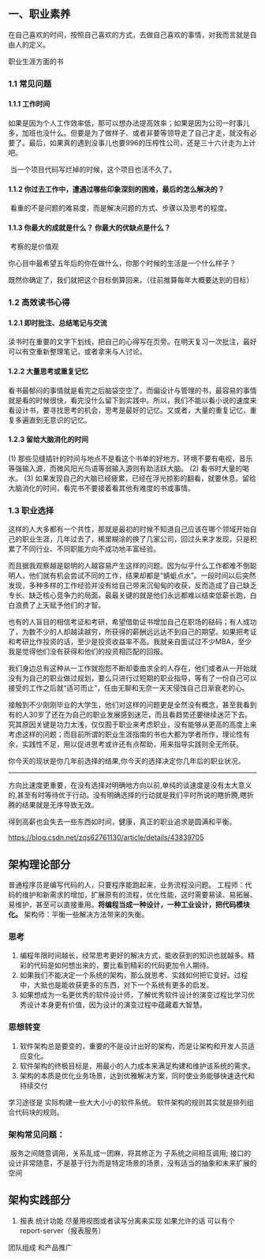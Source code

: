 ## 一、职业素养

在自己喜欢的时间，按照自己喜欢的方式，去做自己喜欢的事情，对我而言就是自由人的定义。

职业生涯方面的书

### 1.1 常见问题

#### 1.1.1 工作时间

​	如果是因为个人工作效率低，那可以想办法提高效率；如果是因为公司一时事儿多，加班也没什么。但要是为了做样子、或者非要等领导走了自己才走，就没有必要了。最后，如果真的遇到没事儿也要996的压榨性公司，还是三十六计走为上计吧。

​	当一个项目代码写烂掉的时候，这个项目也活不久了。

#### 1.1.2 你过去工作中，遭遇过哪些印象深刻的困难，最后的怎么解决的？

​	看重的不是问题的难易度，而是解决问题的方式、步骤以及思考的程度。

#### 1.1.3 你最大的成就是什么？ 你最大的优缺点是什么？

​	考察的是价值观

你心目中最希望五年后的你在做什么，你那个时候的生活是一个什么样子？

​	既然你确定了，我们就把这个目标倒算回来。（往前推算每年大概要达到的目标）




### 1.2 高效读书心得	

#### 1.2.1 即时批注、总结笔记与交流

读书时在重要的文字下划线，把自己的心得写在页旁。在明天复习一次批注，最好可以有空重新整理笔记，或者拿来与人讨论。 

#### 1.2.2 大量思考或重复记忆

看书最郁闷的事情就是看完之后脑袋空空了。而偏设计与管理的书，最容易的事情就是看的时候很快，看完没什么留下到实践中。所以，我们不能以看小说的速度来看设计书，要寻找思考的机会，思考是最好的记忆。又或者，大量的重复记忆，重复多遍直到无意识的记忆。 

#### 1.2.3 留给大脑消化的时间

(1) 那些见缝插针的时间与地点不是看这个书单的好地方。环境不要有电视，音乐等强输入源，而微风阳光鸟语等弱输入源则有助活跃大脑。
(2) 看书时大量的喝水。
(3) 如果发现自己的大脑已经疲累，已经在浮光掠影的翻看，就要休息。留给大脑消化的时间，看完书不要接着看其他有难度的书或事情。



### 1.3 职业选择	

这样的人大多都有一个共性，那就是最初的时候不知道自己应该在哪个领域开始自己的职业生涯，几年过去了，稀里糊涂的换了几家公司，回过头来才发现，只是积累了不同行业、不同职能方向不成功地丰富经验。

而且据我观察越是聪明的人越容易产生这样的问题。因为似乎什么工作都难不倒聪明人，他们就有机会尝试不同的工作，结果却都是“蜻蜓点水”。一段时间以后突然发现，多种多样的工作经验并没有给自己带来沉甸甸的收获，反而造成了自己缺乏专长、缺乏核心竞争力的局面。最最关键的就是他们永远都难以结束低薪长跑，白白浪费了上天赋予他们的才智。 

也有的人盲目的相信考证和考研，希望借助证书增加自己在职场的砝码；有人成功了，为数不少的人却越读越穷，所获得的薪酬远远达不到自己的期望。如果把考证和考研比作投资的话，至少是投资收益率不高。我就亲自面试过不少MBA，至少我是觉得他们没有获得和他们的投资相匹配的回报。 

我们身边总有这种从一工作就抱怨不断却委曲求全的人存在，他们或者从一开始就没有为自己的职业做过规划，要么只进行过短期的职业指导，等有了一份自己可以接受的工作之后就“适可而止”，任由无聊和无奈一天天侵蚀自己日渐衰老的心。 

接触到不少刚刚毕业的大学生，他们对这样的问题更是全然没有概念，甚至我看到有的人30岁了还在为自己的职业发展感到迷茫，而且看趋势还要继续迷茫下去。究其原因关键是功力太浅，仅仅囿于职业来考虑职业，没有能够从更高的高度上来考虑这样的问题；而目前所谓的职业生涯指南的书也大都为学者所作，理论性有余，实践性不足，用以促进思考或许还有点帮助，用来指导实践则全无所获。

你今天的现状是你几年前选择的结果,你今天的选择决定你几年后的职业状况。

<hr />

方向比速度更重要，在没有选择对明确地方向以前,单纯的谈速度是没有太大意义的,甚至有时等待优于行动。没有明确选择的行动就是我们平时所说的瞎折腾,瞎折腾的结果就是无序导致无效。

得到高薪也会失去一些东西如时间，健康，真正的职业追求是圆满和平衡。



https://blog.csdn.net/zqs62761130/article/details/43839705




## 架构理论部分



普通程序员是编写代码的人，只要程序能跑起来，业务流程没问题。
工程师：代码的维护和新需求的增加，扩展原有的流程，优化性能，这时需要易读、易拓展、易维护，甚至可以直接重用。**将编程当成一种设计，一种工业设计，把代码模块化。**
架构师：平衡一些解决方法带来的失衡。

### 思考

1. 编程年限时间越长，经常思考更好的解决方式，能收获到的知识也就越多。精彩的代码是如何想出来的，要比看到精彩的代码更加令人期待。
2. 如果我们不能决定一个系统的架构，那么就思考、实践如何把它变好。过程中，大抵也是能收获更多的东西，对下一个系统有更多的启发。
3. 如果想成为一名更优秀的软件设计师，了解优秀软件设计的演变过程比学习优秀设计本身更有价值，因为设计的演变过程中蕴藏着大智慧。

### 思想转变

1. 软件架构总是要变的，重要的不是设计出好的架构，而是让架构和开发人员适应变化。
2. 软件架构的终极目标是，用最小的人力成本来满足构建和维护该系统的需求。
3. 架构的本质是优化业务场景，达到优雅解决方案，同时使业务能够快速迭代和持续交付

	

学习途径是 实际构建一些大大小小的软件系统。
软件架构的规则其实就是排列组合代码块的规则。
	
	

### 架构常见问题：

​	服务之间随意调用，关系乱成一团麻，将其修正为 子系统之间相互调用;
​	接口的设计非常随意，不是基于行为而是特定场景的场景，没有适当的抽象和未来扩展的空间



## 架构实践部分

1. 报表 统计功能 尽量用视图或者读写分离来实现
    如果允许的话 可以有个report-server（报表服务）
	

团队组成 和产品推广
	
	